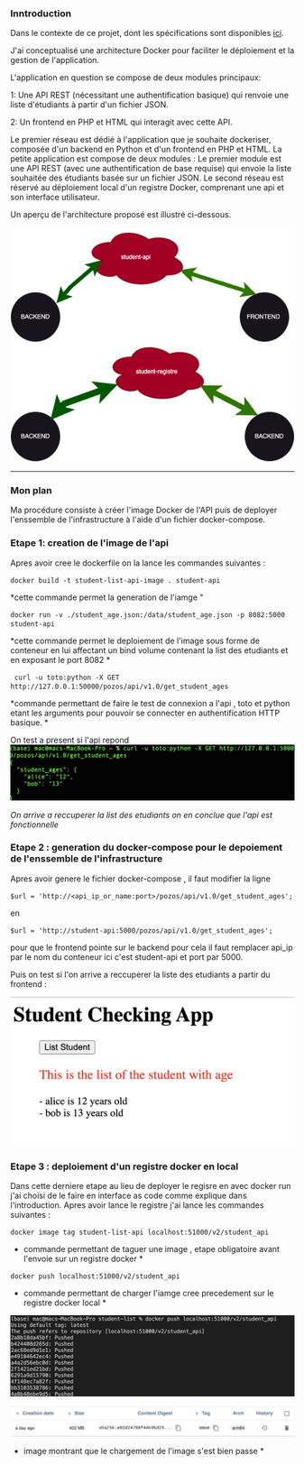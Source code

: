 

### Inntroduction

Dans le contexte de ce projet, dont les spécifications sont disponibles  [ici](https://github.com/diranetafen/student-list.git "here"). 

J'ai conceptualisé une architecture Docker pour faciliter le déploiement et la gestion de l'application.

L'application en question se compose de deux modules principaux:
 
1: Une API REST (nécessitant une authentification basique) qui  renvoie une liste d'étudiants à partir d'un fichier JSON.

2: Un frontend en PHP et HTML qui interagit avec cette API.
 
  Le premier réseau est dédié à l'application que je souhaite dockeriser, composée d'un backend en Python et d'un frontend en PHP et HTML. 
La petite application est compose de deux modules : 
Le premier module est une API REST (avec une authentification de base requise) qui envoie la liste souhaitée des étudiants basée sur un fichier JSON.
Le second réseau est réservé au déploiement local d'un registre Docker, comprenant une api et son interface utilisateur.

Un aperçu de l'architecture proposé est illustré ci-dessous.

![project](https://github.com/MousMaster/Docker/blob/master/diagramme_infrastructure.png)


------------

### Mon plan  

Ma procédure consiste à créer l'image Docker de l'API puis de deployer l'enssemble de l'infrastructure à l'aide d'un fichier docker-compose.


### Etape 1: creation de l'image de l'api

Apres avoir cree le dockerfile on la lance les commandes suivantes : 

```console
docker build -t student-list-api-image . student-api 
```
*cette commande permet la generation de l'iamge "

```console
docker run -v ./student_age.json:/data/student_age.json -p 8082:5000 student-api 
```

*cette commande permet le deploiement de l'image sous forme de conteneur en lui affectant un bind volume contenant la list des etudiants et en exposant le port 8082 *


```console
 curl -u toto:python -X GET http://127.0.0.1:50000/pozos/api/v1.0/get_student_ages
 ```

 *commande permettant de faire le test de connexion a l'api , toto et python etant les arguments pour pouvoir se connecter en authentification HTTP basique. 
 *


On test a present si l'api repond 
![project](https://github.com/MousMaster/Docker/blob/master/images/curl_ok.png)

*On arrive a reccuperer la list des etudiants on en conclue que l'api est fonctionnelle*


### Etape 2 : generation du docker-compose pour le depoiement de l'enssemble de l'infrastructure


Apres avoir genere le fichier docker-compose , il faut modifier la ligne 

```console
$url = 'http://<api_ip_or_name:port>/pozos/api/v1.0/get_student_ages';

```
en 
              
```console
$url = 'http://student-api:5000/pozos/api/v1.0/get_student_ages';
```
pour que le frontend pointe sur le backend pour cela il faut remplacer api_ip par le nom du conteneur ici c'est student-api et port par 5000.

Puis on test si l'on arrive a reccuperer la liste des etudiants a partir du frontend :

![project](https://github.com/MousMaster/Docker/blob/master/images/we_site_ok.png)
  

### Etape 3 : deploiement d'un registre docker en local 

Dans cette derniere etape au lieu de deployer le regisre en avec docker run j'ai choisi de le faire en interface as code comme explique dans l'introduction.
Apres avoir lance le registre j'ai lance les commandes suivantes : 

```console
docker image tag student-list-api localhost:51000/v2/student_api
```

* commande permettant de taguer une image , etape obligatoire avant l'envoie sur un registre docker *

```console
docker push localhost:51000/v2/student_api                      
```
* commande permettant de charger l'iamge cree precedement sur le registre docker local *

![project](https://github.com/MousMaster/Docker/blob/master/images/push_ok.png)

![project](https://github.com/MousMaster/Docker/blob/master/images/push_front_ok.png)

* image montrant que le chargement de l'image s'est bien passe *

